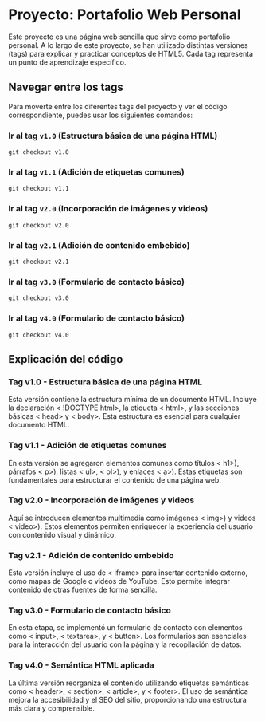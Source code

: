 

# Proyecto: Portafolio Web Personal

Este proyecto es una página web sencilla que sirve como portafolio personal. A lo largo de este proyecto, se han utilizado distintas versiones (tags) para explicar y practicar conceptos de HTML5. Cada tag representa un punto de aprendizaje específico.

## Navegar entre los tags

Para moverte entre los diferentes tags del proyecto y ver el código correspondiente, puedes usar los siguientes comandos:

### Ir al tag `v1.0` (Estructura básica de una página HTML)
```
git checkout v1.0
```
### Ir al tag `v1.1` (Adición de etiquetas comunes)
```
git checkout v1.1
```
### Ir al tag `v2.0` (Incorporación de imágenes y videos)
```
git checkout v2.0
```
### Ir al tag `v2.1` (Adición de contenido embebido)
```
git checkout v2.1
```
### Ir al tag `v3.0` (Formulario de contacto básico)
```
git checkout v3.0
```
### Ir al tag `v4.0` (Formulario de contacto básico)
```
git checkout v4.0
```

## Explicación del código
### Tag v1.0 - Estructura básica de una página HTML
Esta versión contiene la estructura mínima de un documento HTML. Incluye la declaración < !DOCTYPE html>, la etiqueta < html>, y las secciones básicas < head> y < body>. Esta estructura es esencial para cualquier documento HTML.

### Tag v1.1 - Adición de etiquetas comunes
En esta versión se agregaron elementos comunes como títulos  < h1>), párrafos  < p>), listas  < ul>, < ol>), y enlaces  < a>). Estas etiquetas son fundamentales para estructurar el contenido de una página web.

### Tag v2.0 - Incorporación de imágenes y videos
Aquí se introducen elementos multimedia como imágenes  < img>) y videos  < video>). Estos elementos permiten enriquecer la experiencia del usuario con contenido visual y dinámico.

### Tag v2.1 - Adición de contenido embebido
Esta versión incluye el uso de < iframe> para insertar contenido externo, como mapas de Google o videos de YouTube. Esto permite integrar contenido de otras fuentes de forma sencilla.

### Tag v3.0 - Formulario de contacto básico
En esta etapa, se implementó un formulario de contacto con elementos como < input>, < textarea>, y < button>. Los formularios son esenciales para la interacción del usuario con la página y la recopilación de datos.

### Tag v4.0 - Semántica HTML aplicada
La última versión reorganiza el contenido utilizando etiquetas semánticas como < header>, < section>, < article>, y < footer>. El uso de semántica mejora la accesibilidad y el SEO del sitio, proporcionando una estructura más clara y comprensible.